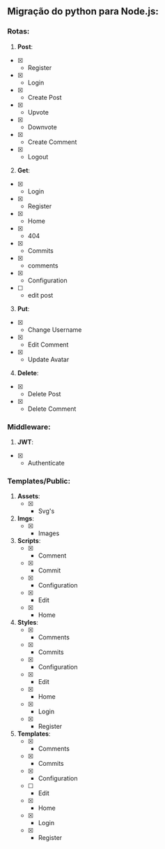 ## Migração do python para Node.js:
### Rotas:
1. **Post**:
 - [x] - Register
 - [x] - Login
 - [x] - Create Post 
 - [x] - Upvote
 - [x] - Downvote
 - [x] - Create Comment
 - [x] - Logout
2. **Get**:
 - [x] - Login
 - [x] - Register
 - [x] - Home
 - [x] - 404
 - [x] - Commits
 - [x] - comments
 - [x] - Configuration
 - [ ] - edit post
 3. **Put**:
 - [x] - Change Username
 - [x] - Edit Comment
 - [x] - Update Avatar
 4. **Delete**:
 - [X] - Delete Post
 - [X] - Delete Comment
### Middleware:
1. **JWT**:
- [x] - Authenticate
### Templates/Public:
1. **Assets**:
	- [x] - Svg's 
2. **Imgs**:
	- [x] - Images
3. **Scripts**:
	- [x] - Comment
	- [x] - Commit
	- [x] - Configuration
	- [x] - Edit
	- [x] - Home
4. **Styles**:
	- [x] - Comments
	- [x] - Commits
	- [x] - Configuration
	- [x] - Edit
	- [x] - Home
	- [x] - Login
	- [x] - Register
5. **Templates**:
	- [X] - Comments
	- [x] - Commits
	- [X] - Configuration
	- [ ] - Edit
	- [x] - Home
	- [x] - Login
	- [x] - Register